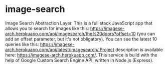# image-search
Image Search Abstraction Layer.
This is a full stack JavaScript app that allows you to search for images like this: https://imagese-arch.herokuapp.com/api/imagesearch/the%20doors?offset=10 (you can add an offset parameter, but it's not obligatory). You can see the latest 10 queries like this: https://imagese-arch.herokuapp.com/api/latest/imagesearch/.Project description is available here: https://imagese-arch.herokuapp.com/. This service is build with the help of Google Custom Search Engine API, written in Node.js (Express).
